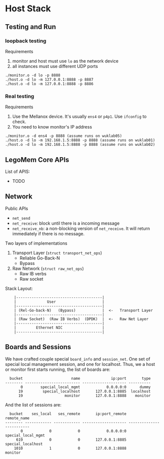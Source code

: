 # Host Stack

## Testing and Run

### loopback testing 

Requirements
1. monitor and host must use `lo` as the network device
2. all instances must use different UDP ports

```
./monitor.o -d lo -p 8888
./host.o -d lo -m 127.0.0.1:8888 -p 8887
./host.o -d lo -m 127.0.0.1:8888 -p 8886
```

### Real testing

Requirements
1. Use the Mellanox device. It's usually `ens4` or `p4p1`. Use `ifconfig` to check.
2. You need to know monitor's IP address

```
./monitor.o -d ens4 -p 8888 (assume runs on wuklab05)
./host.o -d lo -m 192.168.1.5:8888 -p 8888 (assume runs on wuklab01)
./host.o -d lo -m 192.168.1.5:8888 -p 8888 (assume runs on wuklab02)
```

## LegoMem Core APIs

List of APIS:
- TODO

## Network

Public APIs

- `net_send`
- `net_receive`: block until there is a incoming message
- `net_receive_nb`: a non-blocking version of `net_receive`. It will return immediately if there is no message.

Two layers of implementations

1. Transport Layer (`struct transport_net_ops`)
    - Reliable Go-Back-N
    - Bypass
2. Raw Network (`struct raw_net_ops`)
    - Raw IB verbs
    - Raw socket


Stack Layout:
```
    |---------------------------------------|
    |              User                     |
    |---------------------------------------|
    | (Rel-Go-back-N)   (Bypass)            |  <-   Transport Layer
    |---------------------------------------|
    | (Raw Socket)  (Raw IB Verbs)  (DPDK)  |  <-   Raw Net Layer
    |---------------------------------------|
    |         Ethernet NIC                  |
    |---------------------------------------|
```

## Boards and Sessions

We have crafted couple special `board_info` and `session_net`.
One set of special local management session, and one for localhost.
Thus, we a host or monitor first starts running, the list of boards are:
```
  bucket                      name              ip:port       type
-------- ------------------------- -------------------- ----------
       0        special_local_mgmt            0.0.0.0:0      dummy
      19         special_localhost       127.0.0.1:8885  localhost
      19                   monitor       127.0.0.1:8888    monitor
```

And the list of sessions are:
```
  bucket    ses_local   ses_remote       ip:port_remote               remote_name
-------- ------------ ------------ -------------------- -------------------------
       0            0            0            0.0.0.0:0        special_local_mgmt
     619            0            0       127.0.0.1:8885         special_localhost
    1010            1            0       127.0.0.1:8888                   monitor
```
